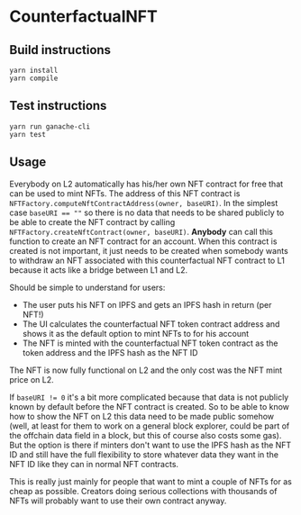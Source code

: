 # CounterfactualNFT

## Build instructions

```
yarn install
yarn compile
```

## Test instructions

```
yarn run ganache-cli
yarn test
```

## Usage

Everybody on L2 automatically has his/her own NFT contract for free that can be used to mint NFTs. The address of this NFT contract is `NFTFactory.computeNftContractAddress(owner, baseURI)`. In the simplest case `baseURI == ""` so there is no data that needs to be shared publicly to be able to create the NFT contract by calling `NFTFactory.createNftContract(owner, baseURI)`. **Anybody** can call this function to create an NFT contract for an account. When this contract is created is not important, it just needs to be created when somebody wants to withdraw an NFT associated with this counterfactual NFT contract to L1 because it acts like a bridge between L1 and L2.

Should be simple to understand for users:
- The user puts his NFT on IPFS and gets an IPFS hash in return (per NFT!)
- The UI calculates the counterfactual NFT token contract address and shows it as the default option to mint NFTs to for his account
- The NFT is minted with the counterfactual NFT token contract as the token address and the IPFS hash as the NFT ID

The NFT is now fully functional on L2 and the only cost was the NFT mint price on L2.

If `baseURI != 0` it's a bit more complicated because that data is not publicly known by default before the NFT contract is created. So to be able to know how to show the NFT on L2 this data need to be made public somehow (well, at least for them to work on a general block explorer, could be part of the offchain data field in a block, but this of course also costs some gas). But the option is there if minters don't want to use the IPFS hash as the NFT ID and still have the full flexibility to store whatever data they want in the NFT ID like they can in normal NFT contracts.

This is really just mainly for people that want to mint a couple of NFTs for as cheap as possible. Creators doing serious collections with thousands of NFTs will probably want to use their own contract anyway.